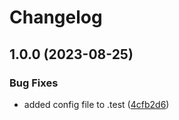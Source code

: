# Changelog

## 1.0.0 (2023-08-25)


### Bug Fixes

* added config file to .test ([4cfb2d6](https://github.com/kenji-yt/REAP/commit/4cfb2d6398981090eed426d162b71364fdcc6de6))
